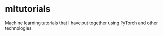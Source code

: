 # mltutorials
Machine learning tutorials that I have put together using PyTorch and other technologies
